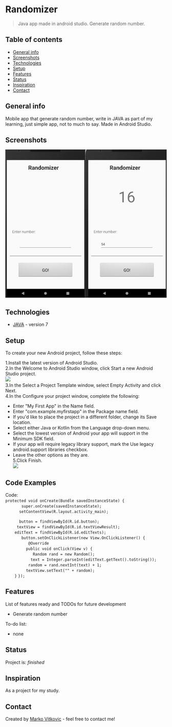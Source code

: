 # Randomizer
> Java app made in android studio. Generate random number.

## Table of contents
* [General info](#general-info)
* [Screenshots](#screenshots)
* [Technologies](#technologies)
* [Setup](#setup)
* [Features](#features)
* [Status](#status)
* [Inspiration](#inspiration)
* [Contact](#contact)

## General info
Mobile app that generate random number, write in JAVA as part of my learning, just simple app, not to much to say. Made in Android Studio.

## Screenshots
![](https://github.com/MarkoVitkovic/Randomizer_java/blob/master/random.png)

## Technologies
* [JAVA](https://docs.oracle.com/en/java/) - version 7


## Setup
To create your new Android project, follow these steps:</br>

1.Install the latest version of Android Studio.</br>
2.In the Welcome to Android Studio window, click Start a new Android Studio project.</br>
![](https://developer.android.com/training/basics/firstapp/images/studio-welcome_2x.png)</br>
3.In the Select a Project Template window, select Empty Activity and click Next.</br>
4.In the Configure your project window, complete the following:</br>
* Enter "My First App" in the Name field.</br>
* Enter "com.example.myfirstapp" in the Package name field.</br>
* If you'd like to place the project in a different folder, change its Save location.</br>
* Select either Java or Kotlin from the Language drop-down menu.</br>
* Select the lowest version of Android your app will support in the Minimum SDK field.</br>
* If your app will require legacy library support, mark the Use legacy android.support libraries checkbox.</br>
* Leave the other options as they are.</br>
5.Click Finish.</br>
![](https://developer.android.com/training/basics/firstapp/images/studio-editor_2x.png)




## Code Examples
Code:</br>
`protected void onCreate(Bundle savedInstanceState) {`</br>
 `       super.onCreate(savedInstanceState);`</br>
  `      setContentView(R.layout.activity_main);`</br>


   `      button = findViewById(R.id.button);`</br>
    `     textView = findViewById(R.id.textViewResult);`</br>
     `    editText = findViewById(R.id.editTexts);`</br>
 `       button.setOnClickListener(new View.OnClickListener() {`</br>
       `          @Override`</br>
        `         public void onClick(View v) {`</br>
  `            Random rand = new Random();`</br>
          `           text = Integer.parseInt(editText.getText().toString());`</br>
           `          random = rand.nextInt(text) + 1;`</br>
            `         textView.setText("" + random);`</br>
             `    }`
     `});`</br>


## Features
List of features ready and TODOs for future development
* Generate random number 

To-do list:
* none

## Status
Project is: _finished_

## Inspiration
As a project for my study.

## Contact
Created by [Marko Vitkovic](https://github.com/MarkoVitkovic) - feel free to contact me!






